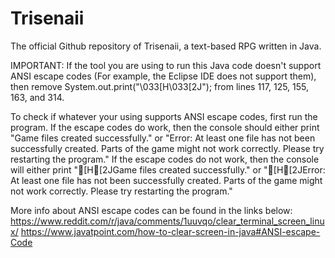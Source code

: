 # Trisenaii
The official Github repository of Trisenaii, a text-based RPG written in Java.


IMPORTANT:
If the tool you are using to run this Java code doesn't support ANSI escape codes (For example, the Eclipse IDE does not support them), then remove System.out.print("\033[H\033[2J"); from lines 117, 125, 155, 163, and 314.

To check if whatever your using supports ANSI escape codes, first run the program. If the escape codes do work, then the console should either print "Game files created successfully." or "Error: At least one file has not been successfully created. Parts of the game might not work correctly. Please try restarting the program." If the escape codes do not work, then the console will either print "[H[2JGame files created successfully." or "[H[2JError: At least one file has not been successfully created. Parts of the game might not work correctly. Please try restarting the program."

More info about ANSI escape codes can be found in the links below:
https://www.reddit.com/r/java/comments/1uuvqo/clear_terminal_screen_linux/
https://www.javatpoint.com/how-to-clear-screen-in-java#ANSI-escape-Code
